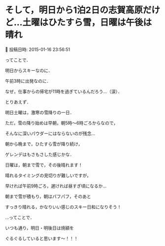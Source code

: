 # そして，明日から1泊2日の志賀高原だけど…土曜はひたすら雪，日曜は午後は晴れ

📅 投稿日時: 2015-01-16 23:56:51

ってことで．


明日からスキーなのに．


午前3時に出発なのに．


なぜ，仕事からの帰宅が11時を過ぎているんだろう…（涙）．





とりあえず．


明日土曜は，激寒の雪降りの一日．


ただ，雪の降り始めは早朝，朝5時～6時ごろからなので，


そんなに深いパウダーにはならないのが残念…


朝から晩まで，ひたすら雪が降り続け，


ゲレンデはもさもさした感じかな．





日曜は，朝まで雪で，その後晴れます！


晴れるタイミングの見切りが難しいですが，


早ければ午前9時ごろ，遅ければ昼すぎ頃になるか…


朝まで雪が積もり，朝はパフパフ，そのあと


すっきり晴れる，かなりいい感じのスキー日和になりそう！





…ってことで．


いつも通り，明日・明後日は焼額を


ぐるぐるしていると思います～！！！
